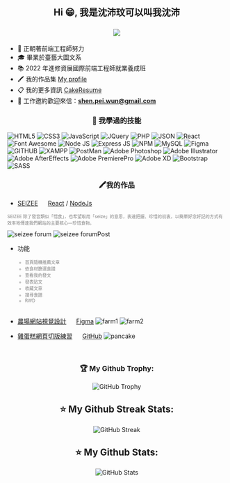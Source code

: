 <h2 align="center">Hi 😁, 我是沈沛玟可以叫我沈沛 <br><br> <img src="https://komarev.com/ghpvc/?username=Shenpei0617&style=flat&logo=appveyor&color=F05E1C"> </h2>

- 💪 正朝著前端工程師努力
- 🎓 畢業於臺藝大圖文系
- 📚 2022 年進修資展國際前端工程師就業養成班
- 🖍 我的作品集 [My profile](https://www.cakeresume.com/me/shen-pei-wun/portfolios)
- 📋 我的更多資訊 [CakeResume](https://www.cakeresume.com/shen-pei-wun)
- 📧 工作邀約歡迎來信：**shen.pei.wun@gmail.com**

<h3 align="center">📓 我學過的技能</h3> 
<p>
    <img alt="HTML5" src="https://img.shields.io/badge/HTML5-E34F26?style=for-the-badge&logo=html5&logoColor=white" />
    <img alt="CSS3" src="https://img.shields.io/badge/CSS3-1572B6?style=for-the-badge&logo=css3&logoColor=white" />
    <img alt="JavaScript" src="https://img.shields.io/badge/JavaScript-323330?style=for-the-badge&logo=javascript&logoColor=F7DF1E" />
    <img alt="JQuery" src="https://img.shields.io/badge/jQuery-0769AD?style=for-the-badge&logo=jquery&logoColor=white" />
    <img alt="PHP" src="https://img.shields.io/badge/PHP-777BB4?style=for-the-badge&logo=php&logoColor=white" />
    <img alt="JSON" src="https://img.shields.io/badge/json-5E5C5C?style=for-the-badge&logo=json&logoColor=white" />
   <img alt="React" src="https://img.shields.io/badge/React-20232A?style=for-the-badge&logo=react&logoColor=61DAFB" />
   <img alt="Font Awesome" src="https://img.shields.io/badge/Font_Awesome-339AF0?style=for-the-badge&logo=fontawesome&logoColor=white" />
   <img alt="Node JS" src="https://img.shields.io/badge/Node.js-339933?style=for-the-badge&logo=nodedotjs&logoColor=white" />
   <img alt="Express JS" src="https://img.shields.io/badge/Express.js-000000?style=for-the-badge&logo=express&logoColor=white" />
   <img alt="NPM" src="https://img.shields.io/badge/npm-CB3837?style=for-the-badge&logo=npm&logoColor=white" />
   <img alt="MySQL" src="https://img.shields.io/badge/MySQL-005C84?style=for-the-badge&logo=mysql&logoColor=white" />
   <img alt="Figma" src="https://img.shields.io/badge/Figma-F24E1E?style=for-the-badge&logo=figma&logoColor=white" />
   <img alt="GITHUB" src="https://img.shields.io/badge/GitHub-100000?style=for-the-badge&logo=github&logoColor=white" />
   <img alt="XAMPP" src="https://img.shields.io/badge/Xampp-F37623?style=for-the-badge&logo=xampp&logoColor=white" />
  <img alt="PostMan" src="https://img.shields.io/badge/Postman-FF6C37?style=for-the-badge&logo=Postman&logoColor=white" />
  <img alt="Adobe Photoshop" src="https://img.shields.io/badge/Adobe%20Photoshop-31A8FF?style=for-the-badge&logo=Adobe%20Photoshop&logoColor=black" />
  <img alt="Adobe Illustrator" src="https://img.shields.io/badge/Adobe%20Illustrator-FF9A00?style=for-the-badge&logo=adobe%20illustrator&logoColor=white" />
  <img alt="Adobe AfterEffects" src="https://img.shields.io/badge/Adobe%20after%20effects-CF96FD?style=for-the-badge&logo=Adobe%20after%20effects&logoColor=393665" />
  <img alt="Adobe PremierePro" src="https://img.shields.io/badge/Adobe%20Premiere%20Pro-9999FF?style=for-the-badge&logo=Adobe%20Premiere%20Pro&logoColor=white" />
  <img alt="Adobe XD" src="https://img.shields.io/badge/Adobe%20XD-470137?style=for-the-badge&logo=Adobe%20XD&logoColor=#FF61F6" />
  <img alt="Bootstrap" src="https://img.shields.io/badge/Bootstrap-563D7C?style=for-the-badge&logo=bootstrap&logoColor=white" />
  <img alt="SASS" src="https://img.shields.io/badge/Sass-CC6699?style=for-the-badge&logo=sass&logoColor=white" />
</p>

<h3 align="center">🖍我的作品</h3>

- [SEIZEE](https://www.cakeresume.com/portfolios/seizee-6f9aca)
<img height="15" width="15" src="https://cdn.simpleicons.org/GitHub" /> [React](https://github.com/Shenpei0617/SEIZEE-React) / [NodeJs](https://github.com/Shenpei0617/seizee_node.js/blob/1a920f160aff7300b9ca438704a79c77098899f2/routes/forum.js)
<p style="font-size:10px; color:gray;">SEIZEE 除了發音類似「惜食」，也希望取用「seize」的意思，表達把握、珍惜的初衷，以簡單好念好記的方式有效率地傳達我們網站的主要核心—珍惜食物。</p>
<img alt="seizee forum" src="https://images.cakeresume.com/post-images/545d9122-b918-4cff-bc55-80a50749abc3.jpeg"/>
<img alt="seizee forumPost" src="https://images.cakeresume.com/post-images/da857aac-f433-4567-88f6-ccb66f4b9d37.jpeg"/>
<!-- <div algin="center" style="display: flex; justify-content:Space-between;">
<img width="48%" alt="seizee forum RWD1" src="https://images.cakeresume.com/post-images/3612490b-223a-4d18-aafe-cb476bdfd7b3.png"/>
<img width="48%" alt="seizee forum RWD2" src="https://images.cakeresume.com/post-images/31827c3b-2cc8-4542-b510-8dbbcdc1fd6e.png"/>
</div> -->
</br>

- 功能
  <ul style="font-size:10px; color:gray;">
  <li>首頁隨機推薦文章</li>
  <li>依食材篩選食譜</li>
  <li>查看我的發文</li>
  <li>發表貼文</li>
  <li>收藏文章</li>
  <li>搜尋食譜</li>
  <li>RWD</li>
  </ul>
  </br>

- [農場網站視覺設計](https://www.cakeresume.com/portfolios/656928)
  <img height="15" width="15" src="https://cdn.simpleicons.org/Figma" /> [Figma](https://www.figma.com/proto/CEEQHKwY3tYzudXbPDOQsF/05_%E6%B2%88%E6%B2%9B%E7%8E%9F?kind=&node-id=69%3A459&page-id=0%3A1&scaling=scale-down&starting-point-node-id=69%3A459)
  <img alt="farm1" src="https://images.cakeresume.com/post-images/ee3b592c-4a2c-496e-b752-0bc1ec83ab7f.jpeg"/>
  <img alt="farm2" src="https://images.cakeresume.com/post-images/41987e97-7c7c-4736-b710-ebf3e915896a.jpeg"/>
  </br>

- [雞蛋糕網頁切版練習](https://www.cakeresume.com/portfolios/656928)
  <img height="15" width="15" src="https://cdn.simpleicons.org/GitHub" /> [GitHub](https://shenpei0617.github.io/HTML-CSS-pancake/pancake.html)
  <img alt="pancake" src="https://images.cakeresume.com/post-images/b0f86a26-654c-4593-ad24-5409e1a97094.png"/>
  <!-- <div algin="center" style="display: flex; justify-content:Space-between">
  <img width="48%" alt="pancake RWD1" src="https://images.cakeresume.com/post-images/2939d032-f12c-4680-82bb-2de05f48d2d9.jpeg"/>
  <img width="48%" alt="pancake RWD2" src="https://images.cakeresume.com/post-images/30e42e4b-a1f9-4d7c-9fce-5aef38d6cbc6.jpeg"/>
  </div> -->
  </br>

<h3 align="center">🏆 My Github Trophy:</h3>
<p align="center">
<img alt="GitHub Trophy" src="https://github-profile-trophy.vercel.app/?username=Shenpei0617&title=Commits,Repositories,Stars,PullRequest&row=1&column=4&margin-w=10&margin-h=10&theme=chalk" />
</p>

<h2 align="center">⭐️ My Github Streak Stats:</h2>
<p align="center">
  <img alt="GitHub Streak" src="https://github-readme-streak-stats.herokuapp.com/?user=Shenpei0617&theme=dark" />
</p>

<h2 align="center">⭐️ My Github Stats:</h2>
<p align="center">
<img  alt="GitHub Stats" src="https://github-readme-stats.vercel.app/api?username=Shenpei0617&show_icons=true&theme=gruvbox&hide=issues&hide_border=true" />
</p>

